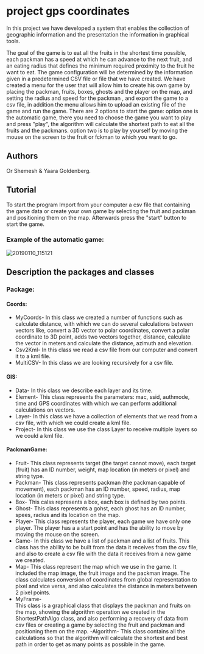 # project gps coordinates
In this project we have developed a system that enables the collection of geographic
information and the presentation the information in graphical tools.

The goal of the game is to eat all the fruits in the shortest time possible,
each packman has a speed at which he can advance to the next fruit,
and an eating radius that defines the minimum required proximity to the fruit he want to eat.
The game configuration will be determined by the information given in a predetermined
CSV file or file that we have created. We have created a menu for the user that will
allow him to create his own game by placing the packman, fruits, boxes, ghosts and the player on the map,
and setting the radius and speed for the packman , and export the game to a csv file,
in addition the menu allows him to upload an existing file of the game and run the game.
There are 2 options to start the game:
option one is the automatic game, there you need to choose the game you want to play and press 
"play", the algorithm will calculate the shortest path to eat all the fruits and the  packmans.
option two is to play by yourself by moving the mouse on the screen to the fruit or fckman to which you want to go.

## Authors
Or Shemesh & Yaara Goldenberg. 

## Tutorial
To start the program Import from your computer a csv file that containing the game data
or create your own game by selecting the fruit and packman and positioning them on the map.
Afterwards press the "start" button to start the game.
### Example of the automatic game:
![20190110_115121](https://user-images.githubusercontent.com/44780654/50961790-56e3c980-14d1-11e9-8bc4-d439e85bf96d.gif)
## Description the packages and classes
### Package:
#### Coords:
- MyCoords- 
In this class we created a number of functions such as calculate distance, with which we can do several calculations between vectors like, convert a 3D vector to polar coordinates, convert a polar coordinate to 3D point, adds two vectors together, distance, calculate the vector in meters and calculate the distance, azimuth and elevation.
- Csv2Kml-
In this class we read a csv file from our computer and convert it to a kml file.
- MultiCSV-
In this class we are looking recursively for a csv file.
#### GIS:
- Data-
In this class we describe each layer and its time.
- Element-
This class represents the parameters: mac, ssid, authmode, time and GPS coordinates with which we can perform additional calculations on vectors.
- Layer-
In this class we have a collection of elements that we read from a csv file, with which we could create a kml file.
- Project-
In this class we use the class Layer to receive multiple layers so we could a kml file.
#### PackmanGame:
- Fruit-
This class represents target (the target cannot move), each target (fruit) has an ID number, weight, map location (in meters or pixel) and string type.
- Packman- 
This class represents packman (the packman capable of movement), each packman has an ID number, speed, radius, map location (in meters or pixel) and string type. 
- Box-
This calss represents a box, each box is defined by two points.
- Ghost-
This class represents a gohst, each ghost has an ID number, spees, radius and its location on the map.
- Player-
This class represents the player, each game we have only one player. The player has a a start point and has
the ability to move by moving the mouse on the screen.  
- Game- 
In this class we have a list of packman and a list of fruits. This class has the ability to be built from the data it receives from the csv file, and also to create a csv file with the data it receives from a new game we created.
-  Map- 
This class represent the map which we use in the game. It included the map image, the fruit image and the packman image.
The class calculates conversion of coordinates from global representation to pixel and vice versa, and also calculates the distance in meters between 2 pixel points.
- MyFrame-  
This class is a graphical class that displays the packman and fruits on the map, showing the algorithm operation we created in the ShortestPathAlgo class, and also performing a recovery of data from csv files or creating a game by selecting the fruit and packman and positioning them on the map.
-Algorithm-
This class contains all the calculations so that the algorithm will calculate the shortest and best path in order to get as many points as possible in the game.

